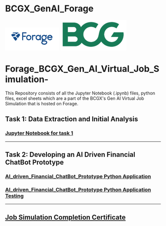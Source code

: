 ﻿# BCGX_GenAI_Forage

<p>
<img src="https://github.com/ADVAIT135/Forage_BCGX_Gen_AI_Virtual_Job_Simulation-/blob/f8817969c667dddc33502a889a1095ce936d1750/Forage.PNG?raw=True" alt="Forage" >
<img src="https://github.com/ADVAIT135/Forage_BCGX_Gen_AI_Virtual_Job_Simulation-/blob/f8817969c667dddc33502a889a1095ce936d1750/BCG_MONOGRAM_RGB_GREEN.png?raw=true" height = 100px  alt="CommonWealth Bank" >
</p>

# Forage_BCGX_Gen_AI_Virtual_Job_Simulation-
This Repository consists of all the Jupyter Notebook (.ipynb) files, python files, excel sheets which are a part of the BCGX's Gen AI Virtual Job Simulation that is hosted on Forage.

## Task 1: Data Extraction and Initial Analysis
### [Jupyter Notebook for task 1](https://github.com/Abdul-Khadar-Jilani/BCGX_GenAI_Forage/blob/main/Task%201/task%201.ipynb)
<hr>

## Task 2: Developing an AI Driven Financial ChatBot Prototype
### [AI_driven_Financial_ChatBot_Prototype Python Application](https://github.com/Abdul-Khadar-Jilani/BCGX_GenAI_Forage/blob/main/Task%202/app.py)

### [AI_driven_Financial_ChatBot_Prototype Python Application Testing](https://github.com/Abdul-Khadar-Jilani/BCGX_GenAI_Forage/blob/main/Task%202/testing%20app.ipynb)
<hr>

## [Job Simulation Completion Certificate](https://github.com/Abdul-Khadar-Jilani/BCGX_GenAI_Forage/blob/main/Certificate.pdf)
